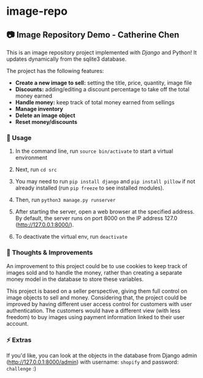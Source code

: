 # image-repo
## :camera: Image Repository Demo - Catherine Chen

This is an image repository project implemented with *Django* and Python! It updates dynamically from the sqlite3 database.

The project has the following features:

- **Create a new image to sell:** setting the title, price, quantity, image file
- **Discounts:** adding/editing a discount percentage to take off the total money earned
- **Handle money:** keep track of total money earned from sellings
- **Manage inventory**
- **Delete an image object**
- **Reset money/discounts**

### :eyes: Usage

1. In the command line, run `source bin/activate` to start a virtual environment

2. Next, run `cd src`

3. You may need to run `pip install django` and `pip install pillow` if not already installed (run `pip freeze` to see installed modules).

4. Then, run `python3 manage.py runserver`

5. After starting the server, open a web browser at the specified address. By default, the server runs on port 8000 on the IP address 127.0 (http://127.0.0.1:8000/).

6. To deactivate the virtual env, run `deactivate`

### :thought_balloon: Thoughts & Improvements

An improvement to this project could be to use cookies to keep track of images sold and to handle the money, rather than creating a separate money model in the database to store these variables. 

This project is based on a seller perspective, giving them full control on image objects to sell and money. Considering that, the project could be improved by having different user access control for customers with user authentication. The customers would have a different view (with less freedom) to buy images using payment information linked to their user account.

### :zap: Extras

If you'd like, you can look at the objects in the database from Django admin (http://127.0.0.1:8000/admin) with username: `shopify` and password: `challenge` :)
